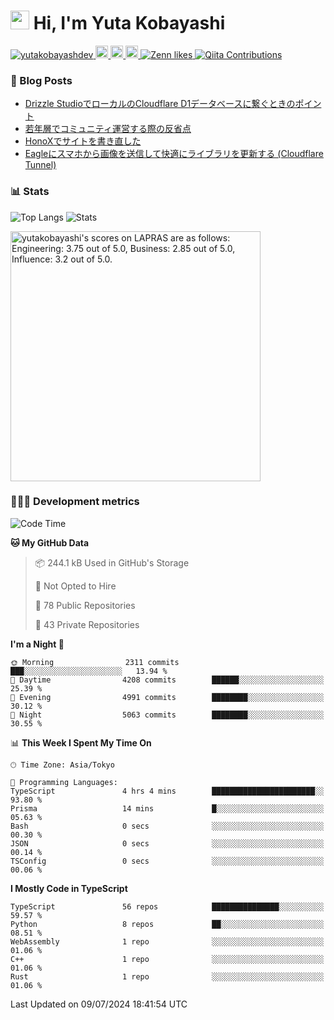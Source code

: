 <h1><img src="https://emojis.slackmojis.com/emojis/images/1613942336/14158/balloons.gif?1613942336" width="30"/> Hi, I'm Yuta Kobayashi</h1>

<p align="left"> 
  <a href="https://github.com/yutakobayashidev/yutakobayashidev/">
    <img src="https://komarev.com/ghpvc/?username=yutakobayashdev" alt="yutakobayashdev" />
  </a>
  <a href="https://mastodon.social/@yutakobayashi">
    <img height="20" src="https://img.shields.io/mastodon/follow/107202517736161782?domain=https%3A%2F%2Fmastodon.social&label=Mastodon&logo=mastodon&style=plastic" />
  </a>
  <a href="https://github.com/yutakobayashidev">
    <img height="20" src="https://img.shields.io/github/followers/yutakobayashidev?label=follow&logo=github&style=flat" />
  </a>
  <a href="https://www.reddit.com/user/yutakobayashi">
    <img height="20" src="https://img.shields.io/reddit/user-karma/combined/yutakobayashi?label=Reddit&logo=reddit&style=flat" />
  </a>
  <a href="https://zenn.dev/yutakobayashi">
    <img src="https://badgen.org/img/zenn/yutakobayashi/likes?style=plastic" alt="Zenn likes" />
  </a>
  <a href="https://qiita.com/yutakobayashi">
    <img src="https://badgen.org/img/qiita/yutakobayashi/contributions?style=plastic" alt="Qiita Contributions" />
  </a>
</p>

### 📕 Blog Posts

<!-- BLOG-POST-LIST:START -->
- [Drizzle StudioでローカルのCloudflare D1データベースに繋ぐときのポイント](https://zenn.dev/hanabi_rest/articles/drizzle-kit-d1)
- [若年層でコミュニティ運営する際の反省点](https://yutakobayashi.dev/blog/junior-community)
- [HonoXでサイトを書き直した](https://yutakobayashi.dev/blog/honox)
- [Eagleにスマホから画像を送信して快適にライブラリを更新する &lpar;Cloudflare Tunnel&rpar;](https://zenn.dev/yutakobayashi/articles/eagle-cf-tunnel)
<!-- BLOG-POST-LIST:END -->

### 📊 Stats

![Top Langs](https://github-readme-stats.vercel.app/api/top-langs/?username=yutakobayashidev)
![Stats](https://github-readme-stats.vercel.app/api?username=yutakobayashidev&count_private=true&show_icons=true&line_height=40)

<!--START_SECTION:lapras-card-->
<p ><a href="https://lapras.com/public/yutakobayashi" target="_blank" rel="noopener noreferrer"><img alt="yutakobayashi's scores on LAPRAS are as follows: Engineering: 3.75 out of 5.0, Business: 2.85 out of 5.0, Influence: 3.2 out of 5.0." src="https://lapras-card-generator.vercel.app/api/svg?e=3.75&b=2.85&i=3.2&b1=%23020e27&b2=%230e5593&i1=%2303102f&i2=%231688bf&l=en" width="400" ></a></p>
<!--END_SECTION:lapras-card-->

### 👩🏻‍💻 Development metrics

<!--START_SECTION:waka-->
![Code Time](http://img.shields.io/badge/Code%20Time-2%2C961%20hrs%2059%20mins-blue)

**🐱 My GitHub Data** 

> 📦 244.1 kB Used in GitHub's Storage 
 > 
> 🚫 Not Opted to Hire
 > 
> 📜 78 Public Repositories 
 > 
> 🔑 43 Private Repositories 
 > 
**I'm a Night 🦉** 

```text
🌞 Morning                2311 commits        ███░░░░░░░░░░░░░░░░░░░░░░   13.94 % 
🌆 Daytime                4208 commits        ██████░░░░░░░░░░░░░░░░░░░   25.39 % 
🌃 Evening                4991 commits        ████████░░░░░░░░░░░░░░░░░   30.12 % 
🌙 Night                  5063 commits        ████████░░░░░░░░░░░░░░░░░   30.55 % 
```


📊 **This Week I Spent My Time On** 

```text
🕑︎ Time Zone: Asia/Tokyo

💬 Programming Languages: 
TypeScript               4 hrs 4 mins        ███████████████████████░░   93.80 % 
Prisma                   14 mins             █░░░░░░░░░░░░░░░░░░░░░░░░   05.63 % 
Bash                     0 secs              ░░░░░░░░░░░░░░░░░░░░░░░░░   00.30 % 
JSON                     0 secs              ░░░░░░░░░░░░░░░░░░░░░░░░░   00.14 % 
TSConfig                 0 secs              ░░░░░░░░░░░░░░░░░░░░░░░░░   00.06 % 
```

**I Mostly Code in TypeScript** 

```text
TypeScript               56 repos            ███████████████░░░░░░░░░░   59.57 % 
Python                   8 repos             ██░░░░░░░░░░░░░░░░░░░░░░░   08.51 % 
WebAssembly              1 repo              ░░░░░░░░░░░░░░░░░░░░░░░░░   01.06 % 
C++                      1 repo              ░░░░░░░░░░░░░░░░░░░░░░░░░   01.06 % 
Rust                     1 repo              ░░░░░░░░░░░░░░░░░░░░░░░░░   01.06 % 
```




 Last Updated on 09/07/2024 18:41:54 UTC
<!--END_SECTION:waka-->
